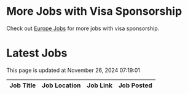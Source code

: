 # More Jobs with Visa Sponsorship

Check out [Europe Jobs](https://github.com/sureshparimi/europejobs#latest-jobs) for more jobs with visa sponsorship.

# Latest Jobs

This page is updated at November 26, 2024 07:19:01

| Job Title | Job Location | Job Link | Job Posted |
| --- | --- | --- | --- |
